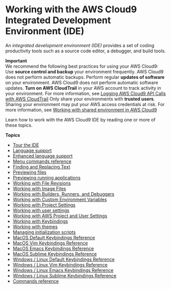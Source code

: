 # Working with the AWS Cloud9 Integrated Development Environment \(IDE\)<a name="ide"></a>

An *integrated development environment \(IDE\)* provides a set of coding productivity tools such as a source code editor, a debugger, and build tools\.

**Important**  
We recommend the following best practices for using your AWS Cloud9:   
Use **source control and backup** your environment frequently\. AWS Cloud9 does not perform automatic backups\. 
Perform regular **updates of software** on your environment\. AWS Cloud9 does not perform automatic software updates\. 
 **Turn on AWS CloudTrail** in your AWS account to track activity in your environment\. For more information, see [Logging AWS Cloud9 API Calls with AWS CloudTrail](cloudtrail.md) 
Only share your environments with **trusted users**\. Sharing your environment may put your AWS access credentials at risk\. For more information, see [Working with shared environment in AWS Cloud9](share-environment.md) 

Learn how to work with the AWS Cloud9 IDE by reading one or more of these topics\.

**Topics**
+ [Tour the IDE](tour-ide.md)
+ [Language support](language-support.md)
+ [Enhanced language support](enhanced-lang-support.md)
+ [Menu commands reference](menu-commands.md)
+ [Finding and Replacing Text](find-replace-text.md)
+ [Previewing files](file-preview.md)
+ [Previewing running applications](app-preview.md)
+ [Working with File Revisions](file-revisions.md)
+ [Working with Image Files](images.md)
+ [Working with Builders, Runners, and Debuggers](build-run-debug.md)
+ [Working with Custom Environment Variables](env-vars.md)
+ [Working with Project Settings](settings-project.md)
+ [Working with user settings](settings-user.md)
+ [Working with AWS Project and User Settings](settings-aws.md)
+ [Working with Keybindings](settings-keybindings.md)
+ [Working with themes](settings-theme.md)
+ [Managing initialization scripts](settings-init-script.md)
+ [MacOS Default Keybindings Reference](keybindings-default-apple-osx.md)
+ [MacOS Vim Keybindings Reference](keybindings-vim-apple-osx.md)
+ [MacOS Emacs Keybindings Reference](keybindings-emacs-apple-osx.md)
+ [MacOS Sublime Keybindings Reference](keybindings-sublime-apple-osx.md)
+ [Windows / Linux Default Keybindings Reference](keybindings-default-windows-linux.md)
+ [Windows / Linux Vim Keybindings Reference](keybindings-vim-windows-linux.md)
+ [Windows / Linux Emacs Keybindings Reference](keybindings-emacs-windows-linux.md)
+ [Windows / Linux Sublime Keybindings Reference](keybindings-sublime-windows-linux.md)
+ [Commands reference](commands.md)